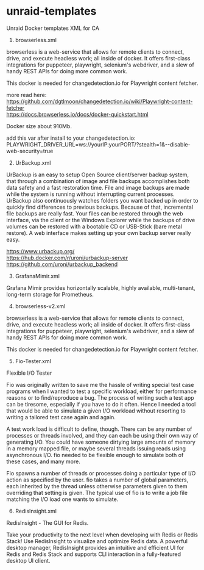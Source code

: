 # unraid-templates

Unraid Docker templates XML for CA

1. browserless.xml

browserless is a web-service that allows for remote clients to connect, drive, and execute headless work; all inside of docker. It offers first-class integrations for puppeteer, playwright, selenium's webdriver, and a slew of handy REST APIs for doing more common work.

This docker is needed for changedetection.io for Playwright content fetcher.

more read here:<br>
https://github.com/dgtlmoon/changedetection.io/wiki/Playwright-content-fetcher<br>
https://docs.browserless.io/docs/docker-quickstart.html<br>

Docker size about 910Mb.

add this var after install to your changedetection.io:
PLAYWRIGHT_DRIVER_URL=ws://yourIP:yourPORT/?stealth=1&--disable-web-security=true


2. UrBackup.xml
 
 UrBackup is an easy to setup Open Source client/server backup system, that through a combination of image and file backups accomplishes both data safety and a fast restoration time.
 File and image backups are made while the system is running without interrupting current processes.
 UrBackup also continuously watches folders you want backed up in order to quickly find differences to previous backups. Because of that, incremental file backups are really fast.
 Your files can be restored through the web interface, via the client or the Windows Explorer while the backups of drive volumes can be restored with a bootable CD or USB-Stick (bare metal restore).
 A web interface makes setting up your own backup server really easy.

 

https://www.urbackup.org/<br>
https://hub.docker.com/r/uroni/urbackup-server<br>
https://github.com/uroni/urbackup_backend<br>

3. GrafanaMimir.xml

Grafana Mimir provides horizontally scalable, highly available, multi-tenant, long-term storage for Prometheus.

4. browserless-v2.xml

browserless is a web-service that allows for remote clients to connect, drive, and execute headless work; all inside of docker. It offers first-class integrations for puppeteer, playwright, selenium's webdriver, and a slew of handy REST APIs for doing more common work.

This docker is needed for changedetection.io for Playwright content fetcher.

5. Fio-Tester.xml

Flexible I/O Tester

Fio was originally written to save me the hassle of writing special test case programs when I wanted to test a specific workload, either for performance reasons or to find/reproduce a bug. The process of writing such a test app can be tiresome, especially if you have to do it often. Hence I needed a tool that would be able to simulate a given I/O workload without resorting to writing a tailored test case again and again.

A test work load is difficult to define, though. There can be any number of processes or threads involved, and they can each be using their own way of generating I/O. You could have someone dirtying large amounts of memory in a memory mapped file, or maybe several threads issuing reads using asynchronous I/O. fio needed to be flexible enough to simulate both of these cases, and many more.

Fio spawns a number of threads or processes doing a particular type of I/O action as specified by the user. fio takes a number of global parameters, each inherited by the thread unless otherwise parameters given to them overriding that setting is given. The typical use of fio is to write a job file matching the I/O load one wants to simulate.

6. RedisInsight.xml

RedisInsight - The GUI for Redis.

Take your productivity to the next level when developing with Redis or Redis Stack! Use RedisInsight to visualize and optimize Redis data. A powerful desktop manager, RedisInsight provides an intuitive and efficient UI for Redis and Redis Stack and supports CLI interaction in a fully-featured desktop UI client.
